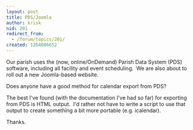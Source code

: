 ```yaml
---
layout: post
title: PDS/Joomla
author: krisk
nid: 201
redirect_from:
  - /forum/topics/201/
created: 1264086652
---
```

<p>
	Our parish uses the (now, online/OnDemand) Parish Data System (PDS) software, including all facility and event scheduling.&nbsp; We are also about to roll out a new Joomla-based website.&nbsp;</p>
<p>
	Does anyone have a good method for calendar export from PDS?</p>
<p>
	The best I&#39;ve found (with the documentation I&#39;ve had so far) for exporting from PDS is HTML output.&nbsp; I&#39;d rather not have to write a script to use that output to create something a bit more portable (e.g. icalendar).</p>
<p>
	Thanks.</p>
